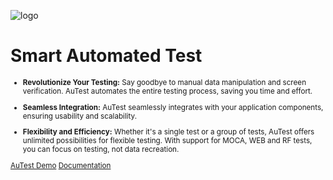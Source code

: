 ![logo](https://www.smart-is.com/wp-content/uploads/2019/09/Automated-Testing-Logo-OT-03.jpg)

# Smart Automated Test <small>


- **Revolutionize Your Testing:** Say goodbye to manual data manipulation and screen verification. AuTest automates the entire testing process, saving you time and effort.

- **Seamless Integration:** AuTest seamlessly integrates with your application components, ensuring usability and scalability.

- **Flexibility and Efficiency:** Whether it's a single test or a group of tests, AuTest offers unlimited possibilities for flexible testing. With support for MOCA, WEB and RF tests, you can focus on testing, not data recreation.

[AuTest Demo](https://www.smart-is.com/what-we-do/smart-product/autest/)
[Documentation](./readme.md)
